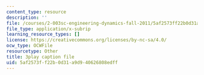 ```yaml
---
content_type: resource
description: ''
file: /courses/2-003sc-engineering-dynamics-fall-2011/5af2573ff22b0d31a9d940626808edff_f1pxiNDTyHc.srt
file_type: application/x-subrip
learning_resource_types: []
license: https://creativecommons.org/licenses/by-nc-sa/4.0/
ocw_type: OCWFile
resourcetype: Other
title: 3play caption file
uid: 5af2573f-f22b-0d31-a9d9-40626808edff
---
```

